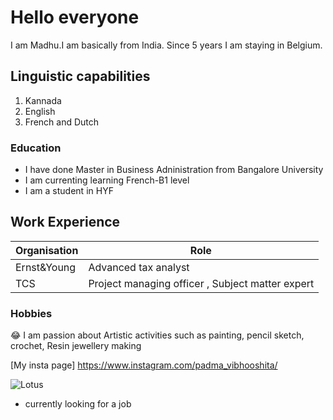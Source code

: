 # Hello everyone

I am Madhu.I am basically from India. Since 5 years I am staying in Belgium.

## Linguistic capabilities

1. Kannada
2. English
3. French and Dutch

### Education

- I have done Master in Business Adninistration from Bangalore University
- I am currenting learning French-B1 level
- I am a student in HYF

## Work Experience

| Organisation | Role                                             |
| ------------ | ------------------------------------------------ |
| Ernst&Young  | Advanced tax analyst                             |
| TCS          | Project managing officer , Subject matter expert |

### Hobbies

:joy: I am passion about Artistic activities such as painting, pencil sketch,
crochet, Resin jewellery making

[My insta page] https://www.instagram.com/padma_vibhooshita/

![ Lotus](https://upload.wikimedia.org/wikipedia/commons/e/ed/Sacred_lotus_Nelumbo_nucifera.jpg)

- currently looking for a job
